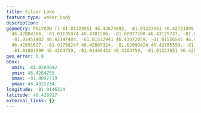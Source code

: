 ```yaml
---
title: Silver Lake
feature_type: water_body
description: ''
geometry: POLYGON ((-81.01223951 46.42675692, -81.01223951 46.42731895, -81.01339822
  46.42804366, -81.01135974 46.4301586, -81.00977188 46.43129737, -81.01170307 46.43227345,
  -81.01451402 46.43147484, -81.01532941 46.43072059, -81.01556545 46.42903459, -81.01758247
  46.42891627, -81.01758247 46.42807324, -81.02099424 46.42755559, -81.0194922 46.42686045,
  -81.01807599 46.4264759, -81.01466422 46.4264759, -81.01223951 46.42675692))
geo_error: 0.0
bbox:
  xmin: -81.0209942
  ymin: 46.4264759
  xmax: -81.0097719
  ymax: 46.4322734
longitude: -81.0146324
latitude: 46.428917
external_links: {}
---
```


